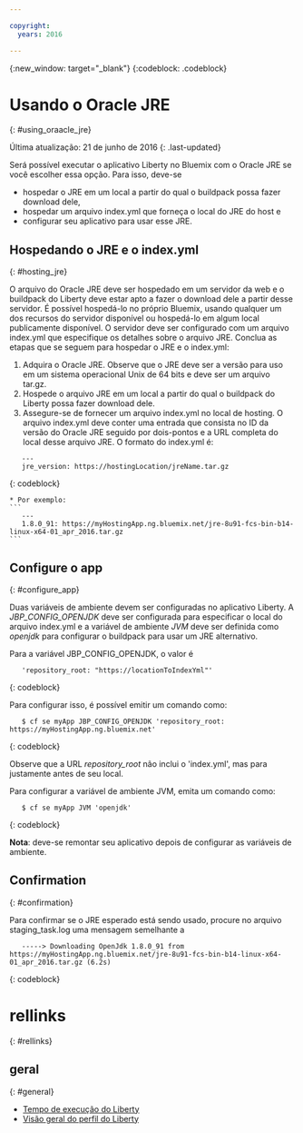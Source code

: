 ```yaml
---

copyright:
  years: 2016

---
```


{:new_window: target="_blank"}
{:codeblock: .codeblock}

# Usando o Oracle JRE
{: #using_oraacle_jre}

Última atualização: 21 de junho de 2016
{: .last-updated}

Será possível executar o aplicativo Liberty no Bluemix com o Oracle JRE se você escolher essa opção.  Para isso, deve-se
* hospedar o JRE em um local a partir do qual o buildpack possa fazer download dele,
* hospedar um arquivo index.yml que forneça o local do JRE do host e
* configurar seu aplicativo para usar esse JRE.

## Hospedando o JRE e o index.yml
{: #hosting_jre}

O arquivo do Oracle JRE deve ser hospedado em um servidor da web e o buildpack do Liberty deve estar apto a fazer o download dele a partir desse servidor. É possível hospedá-lo no próprio Bluemix, usando qualquer um dos recursos do servidor disponível ou hospedá-lo em algum local publicamente disponível.  O servidor deve ser configurado com um arquivo index.yml que especifique os detalhes sobre o arquivo JRE. Conclua as etapas que se seguem para hospedar o JRE e o index.yml:
  1. Adquira o Oracle JRE.  Observe que o JRE deve ser a versão para uso em um sistema operacional Unix de 64 bits e deve ser um arquivo tar.gz.
  2. Hospede o arquivo JRE em um local a partir do qual o buildpack do Liberty possa fazer download dele. 
  3. Assegure-se de fornecer um arquivo index.yml no local de hosting. O arquivo index.yml deve conter uma entrada que consista no ID da versão do Oracle JRE seguido por dois-pontos e a URL completa do local desse arquivo JRE. O formato do index.yml é:
```
   ---
   jre_version: https://hostingLocation/jreName.tar.gz
```
{: codeblock}

    * Por exemplo:
    ```
       ---
       1.8.0_91: https://myHostingApp.ng.bluemix.net/jre-8u91-fcs-bin-b14-linux-x64-01_apr_2016.tar.gz
    ```

## Configure o app
{: #configure_app}

Duas variáveis de ambiente devem ser configuradas no aplicativo Liberty. A *JBP_CONFIG_OPENJDK* deve ser configurada para especificar o local do arquivo index.yml e a variável de ambiente *JVM* deve ser definida como *openjdk* para configurar o buildpack para usar um JRE alternativo.

Para a variável JBP_CONFIG_OPENJDK, o valor é
```
   'repository_root: "https://locationToIndexYml"'
```
{: codeblock}

Para configurar isso, é possível emitir um comando como:
```
   $ cf se myApp JBP_CONFIG_OPENJDK 'repository_root: https://myHostingApp.ng.bluemix.net'
```
{: codeblock}

Observe que a URL *repository_root* não inclui o 'index.yml', mas para justamente antes de seu local.

Para configurar a variável de ambiente JVM, emita um comando como:
```
   $ cf se myApp JVM 'openjdk'
```
{: codeblock}

**Nota**: deve-se remontar seu aplicativo depois de configurar as variáveis de ambiente.

## Confirmation
{: #confirmation}

Para confirmar se o JRE esperado está sendo usado, procure no arquivo staging_task.log uma mensagem semelhante a
```
   -----> Downloading OpenJdk 1.8.0_91 from https://myHostingApp.ng.bluemix.net/jre-8u91-fcs-bin-b14-linux-x64-01_apr_2016.tar.gz (6.2s)
```
{: codeblock}

# rellinks
{: #rellinks}
## geral
{: #general}
* [Tempo de execução do Liberty](index.html)
* [Visão geral do perfil do Liberty](http://www-01.ibm.com/support/knowledgecenter/SSAW57_8.5.5/com.ibm.websphere.wlp.nd.doc/ae/cwlp_about.html)
